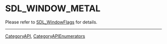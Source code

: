 # SDL_WINDOW_METAL

Please refer to [SDL_WindowFlags](SDL_WindowFlags) for details.

----
[CategoryAPI](CategoryAPI), [CategoryAPIEnumerators](CategoryAPIEnumerators)

